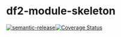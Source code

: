 # df2-module-skeleton


[![semantic-release](https://img.shields.io/badge/%20%20%F0%9F%93%A6%F0%9F%9A%80-semantic--release-e10079.svg)](https://github.com/semantic-release/semantic-release)[![Coverage Status](https://coveralls.io/repos/github/ciklum-digital/module-skeleton/badge.svg?branch=master)](https://coveralls.io/github/ciklum-digital/module-skeleton?branch=master)

